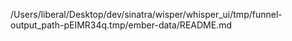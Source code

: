 /Users/liberal/Desktop/dev/sinatra/wisper/whisper_ui/tmp/funnel-output_path-pEIMR34q.tmp/ember-data/README.md